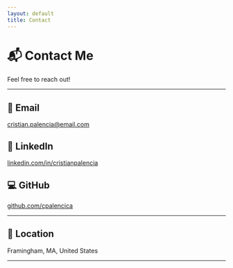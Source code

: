 ```yaml
---
layout: default
title: Contact
---
```


# 📬 Contact Me

Feel free to reach out! 

---

## 📧 Email  
[cristian.palencia@email.com](mailto:cristian.palencia@email.com)

## 💼 LinkedIn  
<a href="https://www.linkedin.com/in/cristianpalencia" target="_blank" rel="noopener noreferrer">
  <i class="fab fa-linkedin fa-lg"></i> linkedin.com/in/cristianpalencia
</a>

## 💻 GitHub  
<a href="https://github.com/cpalencica" target="_blank" rel="noopener noreferrer">
  <i class="fab fa-github fa-lg"></i> github.com/cpalencica
</a>

---

## 📍 Location  
Framingham, MA, United States

---
